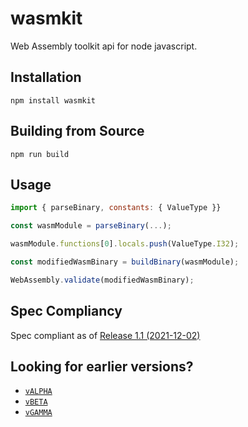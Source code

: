 # wasmkit

Web Assembly toolkit api for node javascript.

## Installation

```
npm install wasmkit
```

## Building from Source
```
npm run build
```

## Usage

```js
import { parseBinary, constants: { ValueType }}

const wasmModule = parseBinary(...);

wasmModule.functions[0].locals.push(ValueType.I32);

const modifiedWasmBinary = buildBinary(wasmModule);

WebAssembly.validate(modifiedWasmBinary);
```

## Spec Compliancy
Spec compliant as of [Release 1.1 (2021-12-02)](https://webassembly.github.io/spec/core/_download/WebAssembly.pdf)

## Looking for earlier versions? 

- [`vALPHA`](https://github.com/wasmkit/wasmkit-node/tree/vALPHA-archive)
- [`vBETA`](https://github.com/wasmkit/wasmkit-node/tree/vBETA-archive)
- [`vGAMMA`](https://github.com/wasmkit/wasmkit-node/tree/vGAMMA-archive)
